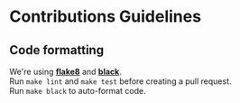 # Contributions Guidelines

## Code formatting

We're using **[flake8](https://pypi.org/project/flake8/)** and **[black](https://pypi.org/project/black/)**.  
Run ```make lint``` and ```make test``` before creating a pull request.  
Run ```make black``` to auto-format code.
